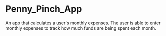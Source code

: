 # Penny_Pinch_App
An app that calculates a user's monthly expenses. The user is able to enter monthly expenses to track how much funds
are being spent each month. 
